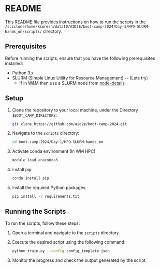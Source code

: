# README

This README file provides instructions on how to run the scripts in the `/sciclone/home/ksuresh/data10/AID2E/boot-camp-2024/Day-1/HPO-SLURM-hands_on/scripts/` directory.

## Prerequisites

Before running the scripts, ensure that you have the following prerequisites installed:

- Python 3.x
- SLURM (Simple Linux Utility for Resource Management) -- (Lets try) 
    * If in W&M then use a SLURM node from [node-details](https://www.wm.edu/offices/it/services/researchcomputing/hw/nodes/)

## Setup

1. Clone the repository to your local machine, under the Directory `$BOOT_CAMP_DIRECTORY`:

    ```bash
    git clone https://github.com/aid2e/boot-camp-2024.git
    ```

2. Navigate to the `scripts` directory:

    ```bash
    cd boot-camp-2024/Day-1/HPO-SLURM-hands_on
    ```
3. Activate conda environment (In WM HPC)
    ```bash
    module load anaconda3
    ```
4. Install pip 
    ```bash
    conda install pip
    ```
4. Install the required Python packages:

    ```bash
    pip install -r requirements.txt
    ```

## Running the Scripts

To run the scripts, follow these steps:

1. Open a terminal and navigate to the `scripts` directory.

2. Execute the desired script using the following command:

    ```bash
    python train.py --config config_template.json
    ```

3. Monitor the progress and check the output generated by the script.
